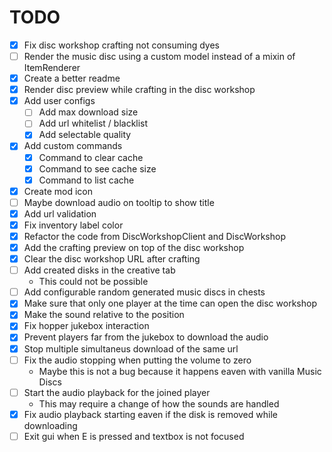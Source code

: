 # TODO
* [x] Fix disc workshop crafting not consuming dyes
* [ ] Render the music disc using a custom model instead of a mixin of ItemRenderer
* [x] Create a better readme
* [x] Render disc preview while crafting in the disc workshop
* [x] Add user configs
  * [ ] Add max download size
  * [ ] Add url whitelist / blacklist
  * [x] Add selectable quality
* [x] Add custom commands
  * [x] Command to clear cache
  * [x] Command to see cache size
  * [x] Command to list cache
* [x] Create mod icon
* [ ] Maybe download audio on tooltip to show title
* [x] Add url validation
* [x] Fix inventory label color
* [x] Refactor the code from DiscWorkshopClient and DiscWorkshop
* [x] Add the crafting preview on top of the disc workshop
* [x] Clear the disc workshop URL after crafting
* [ ] Add created disks in the creative tab
  * This could not be possible
* [ ] Add configurable random generated music discs in chests
* [x] Make sure that only one player at the time can open the disc workshop
* [x] Make the sound relative to the position
* [x] Fix hopper jukebox interaction
* [x] Prevent players far from the jukebox to download the audio
* [x] Stop multiple simultaneus download of the same url
* [ ] Fix the audio stopping when putting the volume to zero
  * Maybe this is not a bug because it happens eaven with vanilla Music Discs
* [ ] Start the audio playback for the joined player
  * This may require a change of how the sounds are handled
* [x] Fix audio playback starting eaven if the disk is removed while downloading
* [ ] Exit gui when E is pressed and textbox is not focused
